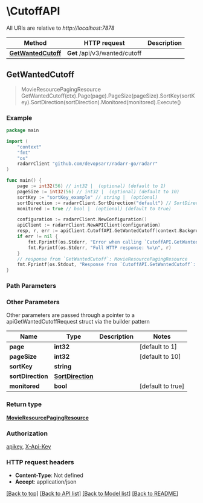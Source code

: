 # \CutoffAPI

All URIs are relative to *http://localhost:7878*

Method | HTTP request | Description
------------- | ------------- | -------------
[**GetWantedCutoff**](CutoffAPI.md#GetWantedCutoff) | **Get** /api/v3/wanted/cutoff | 



## GetWantedCutoff

> MovieResourcePagingResource GetWantedCutoff(ctx).Page(page).PageSize(pageSize).SortKey(sortKey).SortDirection(sortDirection).Monitored(monitored).Execute()



### Example

```go
package main

import (
	"context"
	"fmt"
	"os"
	radarrClient "github.com/devopsarr/radarr-go/radarr"
)

func main() {
	page := int32(56) // int32 |  (optional) (default to 1)
	pageSize := int32(56) // int32 |  (optional) (default to 10)
	sortKey := "sortKey_example" // string |  (optional)
	sortDirection := radarrClient.SortDirection("default") // SortDirection |  (optional)
	monitored := true // bool |  (optional) (default to true)

	configuration := radarrClient.NewConfiguration()
	apiClient := radarrClient.NewAPIClient(configuration)
	resp, r, err := apiClient.CutoffAPI.GetWantedCutoff(context.Background()).Page(page).PageSize(pageSize).SortKey(sortKey).SortDirection(sortDirection).Monitored(monitored).Execute()
	if err != nil {
		fmt.Fprintf(os.Stderr, "Error when calling `CutoffAPI.GetWantedCutoff``: %v\n", err)
		fmt.Fprintf(os.Stderr, "Full HTTP response: %v\n", r)
	}
	// response from `GetWantedCutoff`: MovieResourcePagingResource
	fmt.Fprintf(os.Stdout, "Response from `CutoffAPI.GetWantedCutoff`: %v\n", resp)
}
```

### Path Parameters



### Other Parameters

Other parameters are passed through a pointer to a apiGetWantedCutoffRequest struct via the builder pattern


Name | Type | Description  | Notes
------------- | ------------- | ------------- | -------------
 **page** | **int32** |  | [default to 1]
 **pageSize** | **int32** |  | [default to 10]
 **sortKey** | **string** |  | 
 **sortDirection** | [**SortDirection**](SortDirection.md) |  | 
 **monitored** | **bool** |  | [default to true]

### Return type

[**MovieResourcePagingResource**](MovieResourcePagingResource.md)

### Authorization

[apikey](../README.md#apikey), [X-Api-Key](../README.md#X-Api-Key)

### HTTP request headers

- **Content-Type**: Not defined
- **Accept**: application/json

[[Back to top]](#) [[Back to API list]](../README.md#documentation-for-api-endpoints)
[[Back to Model list]](../README.md#documentation-for-models)
[[Back to README]](../README.md)

